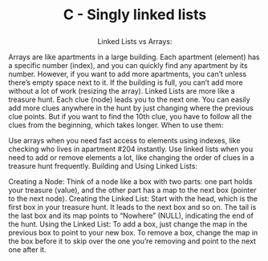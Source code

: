 
# <p align="center">C - Singly linked lists</p>



<p align="center">Linked Lists vs Arrays:

Arrays are like apartments in a large building. Each apartment (element) has a specific number (index), and you can quickly find any apartment by its number. However, if you want to add more apartments, you can’t unless there’s empty space next to it. If the building is full, you can’t add more without a lot of work (resizing the array).
Linked Lists are more like a treasure hunt. Each clue (node) leads you to the next one. You can easily add more clues anywhere in the hunt by just changing where the previous clue points. But if you want to find the 10th clue, you have to follow all the clues from the beginning, which takes longer.
When to use them:

Use arrays when you need fast access to elements using indexes, like checking who lives in apartment #204 instantly.
Use linked lists when you need to add or remove elements a lot, like changing the order of clues in a treasure hunt frequently.
Building and Using Linked Lists:

Creating a Node:
Think of a node like a box with two parts: one part holds your treasure (value), and the other part has a map to the next box (pointer to the next node).
Creating the Linked List:
Start with the head, which is the first box in your treasure hunt. It leads to the next box and so on.
The tail is the last box and its map points to “Nowhere” (NULL), indicating the end of the hunt.
Using the Linked List:
To add a box, just change the map in the previous box to point to your new box.
To remove a box, change the map in the box before it to skip over the one you’re removing and point to the next one after it.</p>
